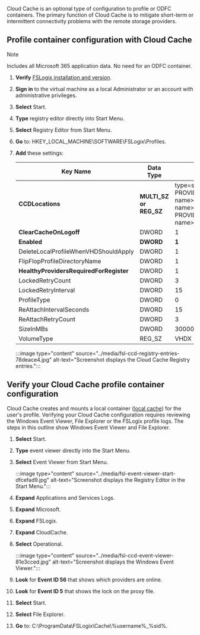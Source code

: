 Cloud Cache is an optional type of configuration to profile or ODFC containers. The primary function of Cloud Cache is to mitigate short-term or intermittent connectivity problems with the remote storage providers.

## Profile container configuration with Cloud Cache

> [!NOTE]
> Includes all Microsoft 365 application data. No need for an ODFC container.

1.  **Verify** [FSLogix installation and version](/fslogix/how-to-install-fslogix#verify-product-installation-and-version).
2.  **Sign in** to the virtual machine as a local Administrator or an account with administrative privileges.
3.  **Select** Start.
4.  **Type** registry editor directly into Start Menu.
5.  **Select** Registry Editor from Start Menu.
6.  **Go** to: HKEY\_LOCAL\_MACHINE\\SOFTWARE\\FSLogix\\Profiles.
7.  **Add** these settings:
    
    | **Key Name**                            | **Data Type**            | **Value**                                                                                                                                                                                                                                   | **Description** |
    | --------------------------------------- | ------------------------ | ------------------------------------------------------------------------------------------------------------------------------------------------------------------------------------------------------------------------------------------- | --------------- |
    | **CCDLocations**                        | **MULTI\_SZ or REG\_SZ** | type=smb,name="WINDOWS SMB PROVIDER",connectionString=\\\\&lt;server-name&gt;\\&lt;share-name&gt;;type=Azure,name="AZURE PROVIDER",connectionString="\|fslogix/&lt;key-name&gt;\|" | **Example**     |
    | **ClearCacheOnLogoff**                  | DWORD                    | 1                                                                                                                                                                                                                                           | Recommended     |
    | **Enabled**                             | **DWORD**                | **1**                                                                                                                                                                                                                                       | **REQUIRED**    |
    | DeleteLocalProfileWhenVHDShouldApply    | DWORD                    | 1                                                                                                                                                                                                                                           | Recommended     |
    | FlipFlopProfileDirectoryName            | DWORD                    | 1                                                                                                                                                                                                                                           | Recommended     |
    | **HealthyProvidersRequiredForRegister** | DWORD                    | 1                                                                                                                                                                                                                                           | Recommended     |
    | LockedRetryCount                        | DWORD                    | 3                                                                                                                                                                                                                                           | Recommended     |
    | LockedRetryInterval                     | DWORD                    | 15                                                                                                                                                                                                                                          | Recommended     |
    | ProfileType                             | DWORD                    | 0                                                                                                                                                                                                                                           | Default         |
    | ReAttachIntervalSeconds                 | DWORD                    | 15                                                                                                                                                                                                                                          | Recommended     |
    | ReAttachRetryCount                      | DWORD                    | 3                                                                                                                                                                                                                                           | Recommended     |
    | SizeInMBs                               | DWORD                    | 30000                                                                                                                                                                                                                                       | Default         |
    | VolumeType                              | REG\_SZ                  | VHDX                                                                                                                                                                                                                                        | Recommended     |
    
    :::image type="content" source="../media/fsl-ccd-registry-entries-78deace4.jpg" alt-text="Screenshot displays the Cloud Cache Registry entries.":::
    

## Verify your Cloud Cache profile container configuration

Cloud Cache creates and mounts a local container ([local cache](/fslogix/concepts-fslogix-cloud-cache#local-cache)) for the user's profile. Verifying your Cloud Cache configuration requires reviewing the Windows Event Viewer, File Explorer or the FSLogix profile logs. The steps in this outline show Windows Event Viewer and File Explorer.

1.  **Select** Start.
2.  **Type** event viewer directly into the Start Menu.
3.  **Select** Event Viewer from Start Menu.
    
    :::image type="content" source="../media/fsl-event-viewer-start-dfcefad9.jpg" alt-text="Screenshot displays the Registry Editor in the Start Menu.":::
    
4.  **Expand** Applications and Services Logs.
5.  **Expand** Microsoft.
6.  **Expand** FSLogix.
7.  **Expand** CloudCache.
8.  **Select** Operational.
    
    :::image type="content" source="../media/fsl-ccd-event-viewer-81e3cced.jpg" alt-text="Screenshot displays the Windows Event Viewer.":::
    
9.  **Look** for **Event ID 56** that shows which providers are online.
10. **Look** for **Event ID 5** that shows the lock on the proxy file.
11. **Select** Start.
12. **Select** File Explorer.
13. **Go** to: C:\\ProgramData\\FSLogix\\Cache\\%username%\_%sid%.
